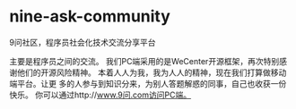 # nine-ask-community
  9问社区，程序员社会化技术交流分享平台

  主要是程序员之间的交流。 
  我们PC端采用的是WeCenter开源框架，再次特别感谢他们的开源风险精神。 本着人人为我，我为人人的精神，现在我们打算做移动端平台。让更
多的人参与到知识分来，为别人答题解惑的同事，自己也收获一份快乐。
 你可以通过http://www.9问.com访问PC端。


